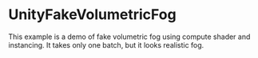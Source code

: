 # UnityFakeVolumetricFog
This example is a demo of fake volumetric fog using compute shader and instancing. It takes only one batch, but it looks realistic fog.
